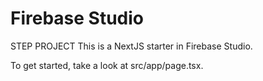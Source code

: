 # Firebase Studio
STEP PROJECT
This is a NextJS starter in Firebase Studio.

To get started, take a look at src/app/page.tsx.
